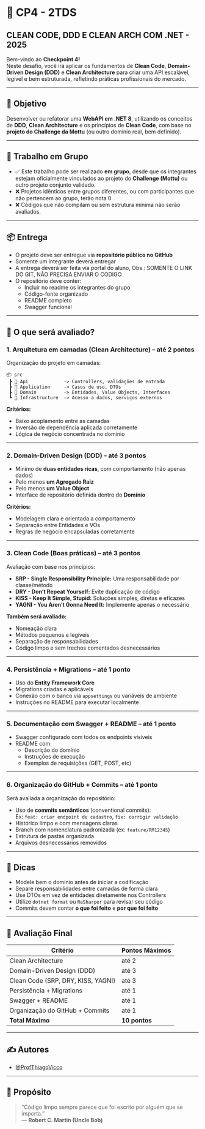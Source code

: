 # 🚀 CP4 - 2TDS
## CLEAN CODE, DDD E CLEAN ARCH COM .NET - 2025

Bem-vindo ao **Checkpoint 4!**  
Neste desafio, você irá aplicar os fundamentos de **Clean Code**, **Domain-Driven Design (DDD)** e **Clean Architecture** para criar uma API escalável, legível e bem estruturada, refletindo práticas profissionais do mercado.

---

## 🎯 Objetivo

Desenvolver ou refatorar uma **WebAPI em .NET 8**, utilizando os conceitos de **DDD**, **Clean Architecture** e os princípios de **Clean Code**, com base no **projeto do Challenge da Mottu** (ou outro domínio real, bem definido).

---

## 👥 Trabalho em Grupo

- ✅ Este trabalho pode ser realizado **em grupo**, desde que os integrantes estejam oficialmente vinculados ao projeto do **Challenge (Mottu)** ou outro projeto conjunto validado.
- ❌ Projetos idênticos entre grupos diferentes, ou com participantes que não pertencem ao grupo, terão nota 0.
- ❌ Códigos que não compilam ou sem estrutura mínima não serão avaliados.

---

## 📦 Entrega

- O projeto deve ser entregue via **repositório público no GitHub**
- Somente um integrante deverá entregar
- A entrega deverá ser feita via portal do aluno, Obs.: SOMENTE O LINK DO GIT, NÃO PRECISA ENVIAR O CODIGO
- O repositório deve conter:
  - Incluir no readme os integrantes do grupo 
  - Código-fonte organizado
  - README completo
  - Swagger funcional

---

## 📐 O que será avaliado?

### 1. Arquitetura em camadas (Clean Architecture) – até **2 pontos**

Organização do projeto em camadas:

```plaintext
📦 src
 ┣ 📂 Api             -> Controllers, validações de entrada
 ┣ 📂 Application     -> Casos de uso, DTOs
 ┣ 📂 Domain          -> Entidades, Value Objects, Interfaces
 ┗ 📂 Infrastructure  -> Acesso a dados, serviços externos
```


**Critérios:**
- Baixo acoplamento entre as camadas
- Inversão de dependência aplicada corretamente
- Lógica de negócio concentrada no domínio

---

### 2. Domain-Driven Design (DDD) – até **3 pontos**

- Mínimo de **duas entidades ricas**, com comportamento (não apenas dados)
- Pelo menos **um Agregado Raiz**
- Pelo menos **um Value Object**
- Interface de repositório definida dentro do **Domínio**

**Critérios:**
- Modelagem clara e orientada a comportamento
- Separação entre Entidades e VOs
- Regras de negócio encapsuladas corretamente

---

### 3. Clean Code (Boas práticas) – até **3 pontos**

Avaliação com base nos princípios:

- **SRP - Single Responsibility Principle:** Uma responsabilidade por classe/método  
- **DRY - Don’t Repeat Yourself:** Evite duplicação de código  
- **KISS - Keep It Simple, Stupid:** Soluções simples, diretas e eficazes  
- **YAGNI - You Aren’t Gonna Need It:** Implemente apenas o necessário

**Também será avaliado:**
- Nomeação clara
- Métodos pequenos e legíveis
- Separação de responsabilidades
- Código limpo e sem trechos comentados desnecessários

---

### 4. Persistência + Migrations – até **1 ponto**

- Uso do **Entity Framework Core**
- Migrations criadas e aplicáveis
- Conexão com o banco via `appsettings` ou variáveis de ambiente
- Instruções no README para executar localmente

---

### 5. Documentação com Swagger + README – até **1 ponto**

- Swagger configurado com todos os endpoints visíveis
- README com:
  - Descrição do domínio
  - Instruções de execução
  - Exemplos de requisições (GET, POST, etc)

---

### 6. Organização do GitHub + Commits – até **1 ponto**

Será avaliada a organização do repositório:

- Uso de **commits semânticos** (conventional commits):  
  Ex: `feat: criar endpoint de cadastro`, `fix: corrigir validação`
- Histórico limpo e com mensagens claras
- Branch com nomenclatura padronizada (ex: `feature/RM12345`)
- Estrutura de pastas organizada
- Arquivos desnecessários removidos

---

## 🧠 Dicas

- Modele bem o domínio antes de iniciar a codificação
- Separe responsabilidades entre camadas de forma clara
- Use DTOs em vez de entidades diretamente nos Controllers
- Utilize `dotnet format` ou `ReSharper` para revisar seu código
- Commits devem contar **o que foi feito** e **por que foi feito**

---

## 📝 Avaliação Final

| Critério                                  | Pontos Máximos |
|------------------------------------------|----------------|
| Clean Architecture                       | até 2          |
| Domain-Driven Design (DDD)               | até 3          |
| Clean Code (SRP, DRY, KISS, YAGNI)       | até 3          |
| Persistência + Migrations                | até 1          |
| Swagger + README                         | até 1          |
| Organização do GitHub + Commits          | até 1          |
| **Total Máximo**                         | **10 pontos**  |

---

## ✍️ Autores

- [@ProfThiagoVicco](https://github.com/ProfThiagoVicco)

---

## 🌟 Propósito

> “Código limpo sempre parece que foi escrito por alguém que se importa.”  
> — **Robert C. Martin (Uncle Bob)**
